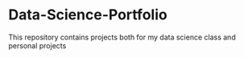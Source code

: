 # Data-Science-Portfolio
This repository contains projects both for my data science class and personal projects
